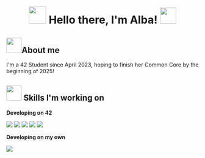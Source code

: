 <h1 align='center'>
<img src='https://pic.chinesefontdesign.com/uploads/2016/08/chinesefontdesign.com_2016-08-21_18-42-13.gif' width='45px' height='45px'/> Hello there, I'm Alba! <img src='https://i.pinimg.com/originals/40/80/ab/4080ab1da8b9819d68aee04aa11e1b72.gif' width='42px' height='42px'/>
</h1>

<h2>
<img src='https://pic.chinesefontdesign.com/uploads/2016/08/chinesefontdesign.com_2016-08-21_18-42-46.gif' width='40px' heigh='40px'/>About me
</h2>

<p align='justify'>
I'm a 42 Student since April 2023, hoping to finish her Common Core by the beginning of 2025!
</p>

<h2>
<img src='https://pic.chinesefontdesign.com/uploads/2016/08/chinesefontdesign.com_2016-08-21_18-42-49.gif' width='40px' heigh='40px'/> Skills I'm working on
</h2>

<p>
<b>
  Developing on 42 
</b>
</p>

<p>
  <img src="https://img.shields.io/badge/C-00599C?style=flat&logo=c&logoColor=white" />
  <img src="https://img.shields.io/badge/C++-%2300599C.svg?style=flat&logo=c%2B%2B&logoColor=white" />
  <img src="https://img.shields.io/badge/Shell-121011?style=flat&logo=gnu-bash&logoColor=white" />
  <img src="https://img.shields.io/badge/Git-F05032?style=flat&logo=git&logoColor=white" />
  <img src="https://img.shields.io/badge/UNIX-000000?style=flat&logo=linux&logoColor=white" />
</p>

<p>
<b>
  Developing on my own  
</b>
</p>

<p>
<img src="https://img.shields.io/badge/React-61DAFB?style=flat&logo=react&logoColor=black" />
</p>
